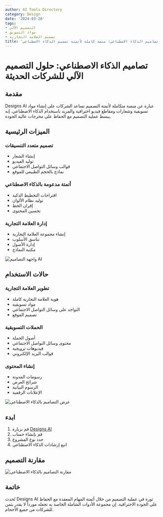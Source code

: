 ```yaml
---
author: AI Tools Directory
category: Design
date: '2024-03-20'
tags:
- التصميم الآلي
- مواد التسويق
- تصميم العلامة التجارية
title: 'تصاميم الذكاء الاصطناعي: منصة كاملة لأتمتة تصميم الذكاء الاصطناعي'
---
```


# تصاميم الذكاء الاصطناعي: حلول التصميم الآلي للشركات الحديثة

## مقدمة

Designs AI عبارة عن منصة متكاملة لأتمتة التصميم تساعد الشركات على إنشاء مواد تسويقية وشعارات ومقاطع فيديو احترافية والمزيد باستخدام الذكاء الاصطناعي. إنه يبسط عملية التصميم مع الحفاظ على مخرجات عالية الجودة.

## الميزات الرئيسية

### تصميم متعدد التنسيقات
- إنشاء الشعار
- توليد الفيديو
- قوالب وسائل التواصل الاجتماعي
- نماذج بالحجم الطبيعي للموقع

### أتمتة مدعومة بالذكاء الاصطناعي
- اقتراحات التخطيط الذكية
- توليد نظام الألوان
- إقران الخط
- تحسين المحتوى

### إدارة العلامة التجارية
- إنشاء مجموعة العلامة التجارية
- تناسق الأسلوب
- إدارة الأصول
- مكتبة النماذج

![واجهة التصاميم AI](/imgs/designsai/interface.jpg)

## حالات الاستخدام

### تطوير العلامة التجارية
- هوية العلامة التجارية كاملة
- مواد تسويقية
- التواجد على وسائل التواصل الاجتماعي
- تصميم الموقع

### الحملات التسويقية
- أصول الحملة
- محتوى وسائل التواصل الاجتماعي
- فيديوهات ترويجية
- قوالب البريد الإلكتروني

### إنشاء المحتوى
- رسومات المدونة
- شرائح العرض
- الرسوم البيانية
- الإعلانات الرقمية

![عرض التصاميم بالذكاء الاصطناعي](/imgs/designsai/demo.jpg)

## ابدء

1. قم بزيارة [Designs AI](https://designs.ai)
2. قم بإنشاء حساب
3. حدد نوع المشروع
4. اتبع إرشادات الذكاء الاصطناعي

## مقارنة التصميم

![مقارنة التصاميم بالذكاء الاصطناعي](/imgs/designsai/comparison.jpg)

## خاتمة

تُحدث Designs AI ثورة في عملية التصميم من خلال أتمتة المهام المعقدة مع الحفاظ على الجودة الاحترافية. إن مجموعة الأدوات الشاملة الخاصة به تجعله مورداً لا يقدر بثمن للشركات من جميع الأحجام.